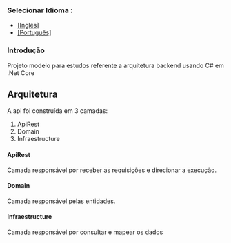 ### Selecionar Idioma :   
- [[Inglês]](https://github.com/virgnet/api-modelo-asp.net-core/blob/main/README.md)
- [[Português]](https://github.com/virgnet/api-modelo-asp.net-core/blob/main/README-pt.md)

### Introdução
Projeto modelo para estudos referente a arquitetura backend usando C# em .Net Core

## Arquitetura
A api foi construída em 3 camadas:
1. ApiRest
2. Domain
3. Infraestructure

#### ApiRest
Camada responsável por receber as requisições e direcionar a execução.

#### Domain
Camada responsável pelas entidades.

#### Infraestructure
Camada responsável por consultar e mapear os dados
